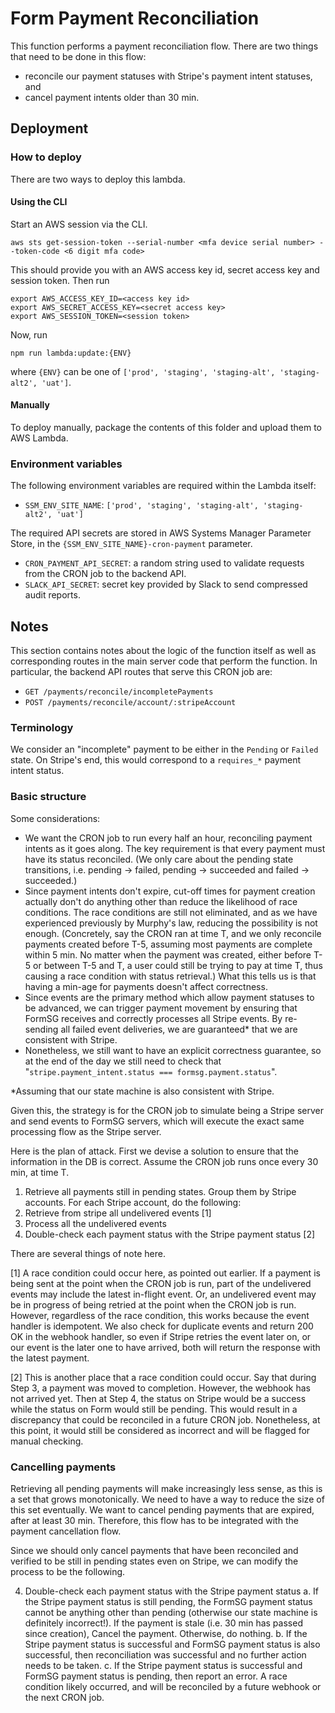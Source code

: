# Form Payment Reconciliation

This function performs a payment reconciliation flow. There are two things that need to be done in this flow:

- reconcile our payment statuses with Stripe's payment intent statuses, and
- cancel payment intents older than 30 min.

## Deployment

### How to deploy

There are two ways to deploy this lambda.

#### Using the CLI

Start an AWS session via the CLI.

```
aws sts get-session-token --serial-number <mfa device serial number> --token-code <6 digit mfa code>
```

This should provide you with an AWS access key id, secret access key and session token. Then run

```
export AWS_ACCESS_KEY_ID=<access key id>
export AWS_SECRET_ACCESS_KEY=<secret access key>
export AWS_SESSION_TOKEN=<session token>
```

Now, run

```
npm run lambda:update:{ENV}
```

where `{ENV}` can be one of `['prod', 'staging', 'staging-alt', 'staging-alt2', 'uat']`.

#### Manually

To deploy manually, package the contents of this folder and upload them to AWS Lambda.

### Environment variables

The following environment variables are required within the Lambda itself:

- `SSM_ENV_SITE_NAME`: `['prod', 'staging', 'staging-alt', 'staging-alt2', 'uat']`

The required API secrets are stored in AWS Systems Manager Parameter Store, in the `{SSM_ENV_SITE_NAME}-cron-payment` parameter.

- `CRON_PAYMENT_API_SECRET`: a random string used to validate requests from the CRON job to the backend API.
- `SLACK_API_SECRET`: secret key provided by Slack to send compressed audit reports.

## Notes

This section contains notes about the logic of the function itself as well as corresponding routes in the main server code that perform the function. In particular, the backend API routes that serve this CRON job are:

- `GET /payments/reconcile/incompletePayments`
- `POST /payments/reconcile/account/:stripeAccount`

### Terminology

We consider an "incomplete" payment to be either in the `Pending` or `Failed` state. On Stripe's end, this would correspond to a `requires_*` payment intent status.

### Basic structure

Some considerations:

- We want the CRON job to run every half an hour, reconciling payment intents as it goes along. The key requirement is that every payment must have its status reconciled. (We only care about the pending state transitions, i.e. pending -> failed, pending -> succeeded and failed -> succeeded.)
- Since payment intents don't expire, cut-off times for payment creation actually don't do anything other than reduce the likelihood of race conditions. The race conditions are still not eliminated, and as we have experienced previously by Murphy's law, reducing the possibility is not enough. (Concretely, say the CRON ran at time T, and we only reconcile payments created before T-5, assuming most payments are complete within 5 min. No matter when the payment was created, either before T-5 or between T-5 and T, a user could still be trying to pay at time T, thus causing a race condition with status retrieval.) What this tells us is that having a min-age for payments doesn't affect correctness.
- Since events are the primary method which allow payment statuses to be advanced, we can trigger payment movement by ensuring that FormSG receives and correctly processes all Stripe events. By re-sending all failed event deliveries, we are guaranteed\* that we are consistent with Stripe.
- Nonetheless, we still want to have an explicit correctness guarantee, so at the end of the day we still need to check that "`stripe.payment_intent.status === formsg.payment.status`".

\*Assuming that our state machine is also consistent with Stripe.

Given this, the strategy is for the CRON job to simulate being a Stripe server and send events to FormSG servers, which will execute the exact same processing flow as the Stripe server.

Here is the plan of attack. First we devise a solution to ensure that the information in the DB is correct. Assume the CRON job runs once every 30 min, at time T.

1. Retrieve all payments still in pending states. Group them by Stripe accounts. For each Stripe account, do the following:
2. Retrieve from stripe all undelivered events [1]
3. Process all the undelivered events
4. Double-check each payment status with the Stripe payment status [2]

There are several things of note here.

[1] A race condition could occur here, as pointed out earlier. If a payment is being sent at the point when the CRON job is run, part of the undelivered events may include the latest in-flight event. Or, an undelivered event may be in progress of being retried at the point when the CRON job is run. However, regardless of the race condition, this works because the event handler is idempotent. We also check for duplicate events and return 200 OK in the webhook handler, so even if Stripe retries the event later on, or our event is the later one to have arrived, both will return the response with the latest payment.

[2] This is another place that a race condition could occur. Say that during Step 3, a payment was moved to completion. However, the webhook has not arrived yet. Then at Step 4, the status on Stripe would be a success while the status on Form would still be pending. This would result in a discrepancy that could be reconciled in a future CRON job. Nonetheless, at this point, it would still be considered as incorrect and will be flagged for manual checking.

### Cancelling payments

Retrieving all pending payments will make increasingly less sense, as this is a set that grows monotonically. We need to have a way to reduce the size of this set eventually. We want to cancel pending payments that are expired, after at least 30 min. Therefore, this flow has to be integrated with the payment cancellation flow.

Since we should only cancel payments that have been reconciled and verified to be still in pending states even on Stripe, we can modify the process to be the following.

4. Double-check each payment status with the Stripe payment status
   a. If the Stripe payment status is still pending, the FormSG payment status cannot be anything other than pending (otherwise our state machine is definitely incorrect!). If the payment is stale (i.e. 30 min has passed since creation), Cancel the payment. Otherwise, do nothing.
   b. If the Stripe payment status is successful and FormSG payment status is also successful, then reconciliation was successful and no further action needs to be taken.
   c. If the Stripe payment status is successful and FormSG payment status is pending, then report an error. A race condition likely occurred, and will be reconciled by a future webhook or the next CRON job.
